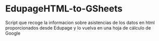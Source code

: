 # EdupageHTML-to-GSheets
Script que recoge la informacion sobre asistencias de los datos en html proporcionados desde Edupage y lo vuelva en una hoja de cálculo de Google
